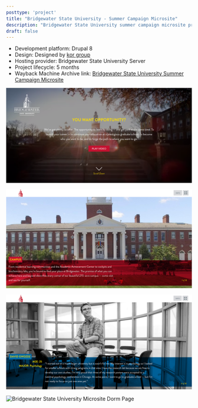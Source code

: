 ```yaml
---
posttype: 'project'
title: "Bridgewater State University - Summer Campaign Microsite"
description: "Bridgewater State University summer campaign microsite project"
draft: false
---
```


- Development platform: Drupal 8         
- Design: Designed by [kor group](https://www.kor.com/)   
- Hosting provider: Bridgewater State University Server  
- Project lifecycle: 5 months  
- Wayback Machine Archive link: [Bridgewater State University Summer Campaign Microsite](https://web.archive.org/web/20190109153919/https://opportunities.bridgew.edu/)   

![Bridgewater State University Microsite Homepage](../../../assets/portfolio/kor/feature/bsu/bsu-campaign/full-bsu-homepage.png)

![Bridgewater State University Microsite Page 1](../../../assets/portfolio/kor/feature/bsu/bsu-campaign/full-bsu-page1.png)

![Bridgewater State University Microsite Student Profile Page](../../../assets/portfolio/kor/feature/bsu/bsu-campaign/full-bsu-student-page.png)

![Bridgewater State University Microsite Dorm Page](../../../assets/portfolio/kor/feature/bsu/bsu-campaign/full-bsu-dorm-page.png)